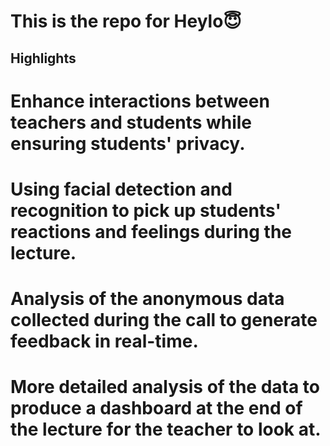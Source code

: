 # This is the repo for Heylo😇

## Highlights

# Enhance interactions between teachers and students while ensuring students' privacy.

# Using facial detection and recognition to pick up students' reactions and feelings during the lecture.

# Analysis of the anonymous data collected during the call to generate feedback in real-time.

# More detailed analysis of the data to produce a dashboard at the end of the lecture for the teacher to look at.
